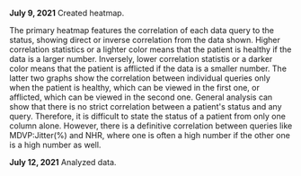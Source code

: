 **July 9, 2021** Created heatmap.

The primary heatmap features the correlation of each data query to the status, showing direct or inverse correlation from the data shown. 
Higher correlation statistics or a lighter color means that the patient is healthy if the data is a larger number. Inversely, lower correlation statistis or a darker color means that the patient is afflicted if the data is a smaller number. The latter two graphs show the correlation between individual queries only when the patient is healthy, which can be viewed in the first one, or afflicted, which can be viewed in the second one. 
General analysis can show that there is no strict correlation between a patient's status and any query. Therefore, it is difficult to state the status of a patient from only one column alone. However, there is a definitive correlation between queries like MDVP:Jitter(%) and NHR, where one is often a high number if the other one is a high number as well.

**July 12, 2021** Analyzed data.

